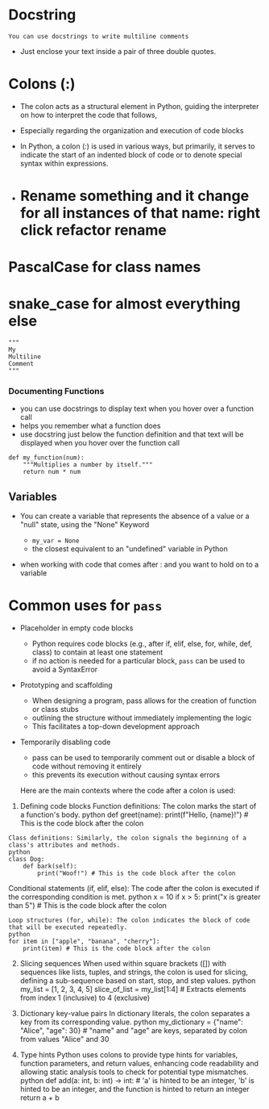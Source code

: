 # Docstring
    You can use docstrings to write multiline comments
- Just enclose your text inside a pair of three double quotes.

# Colons (:)
- The colon acts as a structural element in Python, guiding the interpreter on how to interpret the code that follows,
- Especially regarding the organization and execution of code blocks
- In Python, a colon (:) is used in various ways, but primarily, it serves to indicate the start of an indented block of code or to denote special syntax within expressions. 


- # Rename something and it change for all instances of that name: right click refactor rename

# PascalCase for class names

# snake_case for almost everything else

```
""" 
My 
Multiline 
Comment 
"""

```
### Documenting Functions
- you can use docstrings to display text when you hover over a function call
- helps you remember what a function does
- use docstring just below the function definition and that text will be displayed when you hover over the function call


```
def my_function(num):
    """Multiplies a number by itself."""
    return num * num
```


## Variables
- You can create a variable that represents the absence of a value or a "null" state, using the "None" Keyword
  - `my_var = None`
  - the closest equivalent to an "undefined" variable in Python


- when working with code that comes after : and you want to  hold on to a variable

# Common uses for `pass`
- Placeholder in empty code blocks
  - Python requires code blocks (e.g., after if, elif, else, for, while, def, class) to contain at least one statement
  - if no action is needed for a particular block, `pass` can be used to avoid a SyntaxError
- Prototyping and scaffolding
  - When designing a program, pass allows for the creation of function or class stubs
  - outlining the structure without immediately implementing the logic
  - This facilitates a top-down development approach
- Temporarily disabling code
  - pass can be used to temporarily comment out or disable a block of code without removing it entirely
  - this prevents its execution without causing syntax errors








  Here are the main contexts where the code after a colon is used:
1. Defining code blocks
Function definitions: The colon marks the start of a function's body.
python
def greet(name):
    print(f"Hello, {name}!") # This is the code block after the colon
```
Class definitions: Similarly, the colon signals the beginning of a class's attributes and methods.
python
class Dog:
    def bark(self):
        print("Woof!") # This is the code block after the colon
```
Conditional statements (if, elif, else): The code after the colon is executed if the corresponding condition is met.
python
x = 10
if x > 5:
    print("x is greater than 5") # This is the code block after the colon
```
Loop structures (for, while): The colon indicates the block of code that will be executed repeatedly.
python
for item in ["apple", "banana", "cherry"]:
    print(item) # This is the code block after the colon
```

 
2. Slicing sequences
When used within square brackets ([]) with sequences like lists, tuples, and strings, the colon is used for slicing, defining a sub-sequence based on start, stop, and step values.
python
my_list = [1, 2, 3, 4, 5]
slice_of_list = my_list[1:4]  # Extracts elements from index 1 (inclusive) to 4 (exclusive)

3. Dictionary key-value pairs
In dictionary literals, the colon separates a key from its corresponding value.
python
my_dictionary = {"name": "Alice", "age": 30} # "name" and "age" are keys, separated by colon from values "Alice" and 30

4. Type hints
Python uses colons to provide type hints for variables, function parameters, and return values, enhancing code readability and allowing static analysis tools to check for potential type mismatches.
python
def add(a: int, b: int) -> int: # 'a' is hinted to be an integer, 'b' is hinted to be an integer, and the function is hinted to return an integer
    return a + b
